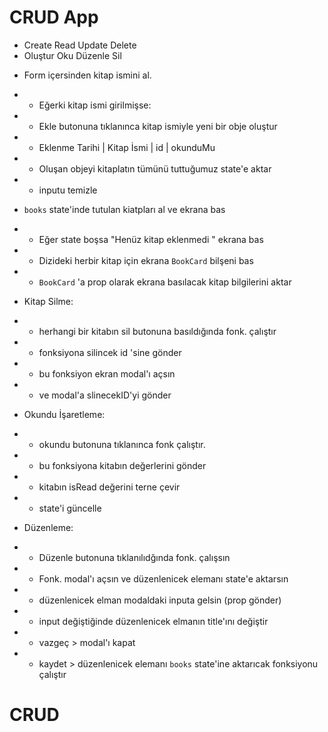 # CRUD App

- Create Read Update Delete
- Oluştur Oku Düzenle Sil

* Form içersinden kitap ismini al.
* - Eğerki kitap ismi girilmişse:
* - Ekle butonuna tıklanınca kitap ismiyle yeni bir obje oluştur
* - Eklenme Tarihi | Kitap İsmi | id | okunduMu
* - Oluşan objeyi kitaplatın tümünü tuttuğumuz state'e aktar
* - inputu temizle

* `books` state'inde tutulan kiatpları al ve ekrana bas
* - Eğer state boşsa "Henüz kitap eklenmedi " ekrana bas
* - Dizideki herbir kitap için ekrana `BookCard` bilşeni bas
* - `BookCard` 'a prop olarak ekrana basılacak kitap bilgilerini aktar

* Kitap Silme:
* - herhangi bir kitabın sil butonuna basıldığında fonk. çalıştır
* - fonksiyona silincek id 'sine gönder
* - bu fonksiyon ekran modal'ı açsın
* - ve modal'a slinecekID'yi gönder

* Okundu İşaretleme:
* - okundu butonuna tıklanınca fonk çalıştır.
* - bu fonksiyona kitabın değerlerini gönder
* - kitabın isRead değerini terne çevir
* - state'i güncelle

* Düzenleme:
* - Düzenle butonuna tıklanılıdğında fonk. çalışsın
* - Fonk. modal'ı açsın ve düzenlenicek elemanı state'e aktarsın
* - düzenlenicek elman modaldaki inputa gelsin (prop gönder)
* - input değiştiğinde düzenlenicek elmanın title'ını değiştir
* - vazgeç > modal'ı kapat
* - kaydet > düzenlenicek elemanı `books` state'ine aktarıcak fonksiyonu çalıştır
# CRUD
